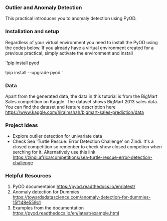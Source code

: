 ### Outlier and Anomaly Detection
This practical introduces you to anomaly detection using PyOD. 

### Installation and setup
Regardless of your virtual environment you need to install the PyOD using the codes below. 
If you already have a virtual environment created for a previous practical, simply activate the environment and install

`!pip install pyod

!pip install --upgrade pyod  `

### Data
Apart from the generated data, the data in this tutorial is from the BigMart Sales competition on Kaggle. The dataset shows BigMart 2013 sales data. 
You can find the dataset and feature description here https://www.kaggle.com/hiralmshah/bigmart-sales-prediction/data

### Project Ideas
- Explore outlier detection for univariate data
- Check Sea 'Turtle Rescue: Error Detection Challenge' on Zindi. It's a closed competition so remenber to check show closed competion when serching for it.
Alternatively use this link https://zindi.africa/competitions/sea-turtle-rescue-error-detection-challenge


### Helpful Resources
1. PyOD documentaion https://pyod.readthedocs.io/en/latest/
2. Anomaly detection for Dummies https://towardsdatascience.com/anomaly-detection-for-dummies-15f148e559c1
3. Examples from the documentation https://pyod.readthedocs.io/en/latest/example.html
